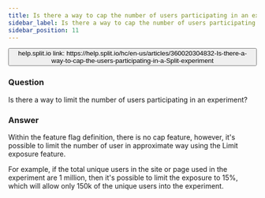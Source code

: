 ```yaml
---
title: Is there a way to cap the number of users participating in an experiment?
sidebar_label: Is there a way to cap the number of users participating in an experiment?
sidebar_position: 11
---
```


<p>
  <button style={{borderRadius:'8px', border:'1px', fontFamily:'Courier New', fontWeight:'800', textAlign:'left'}}> help.split.io link: https://help.split.io/hc/en-us/articles/360020304832-Is-there-a-way-to-cap-the-users-participating-in-a-Split-experiment </button>
</p>

### Question

Is there a way to limit the number of users participating in an experiment?

### Answer

Within the feature flag definition, there is no cap feature, however, it's possible to limit the number of user in approximate way using the Limit exposure feature.

For example, if the total unique users in the site or page used in the experiment are 1 million, then it's possible to limit the exposure to 15%, which will allow only 150k of the unique users into the experiment.